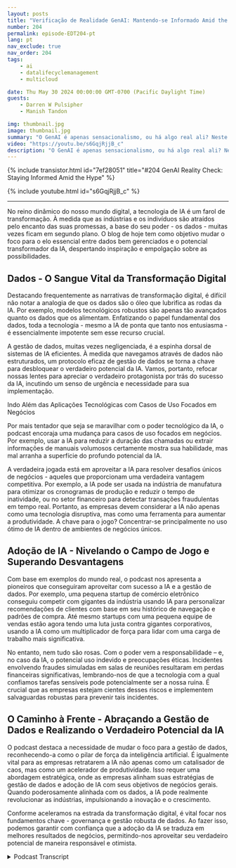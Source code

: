 ```yaml
---
layout: posts
title: "Verificação de Realidade GenAI: Mantendo-se Informado Amid the Hype"
number: 204
permalink: episode-EDT204-pt
lang: pt
nav_exclude: true
nav_order: 204
tags:
    - ai
    - datalifecyclemanagement
    - multicloud

date: Thu May 30 2024 00:00:00 GMT-0700 (Pacific Daylight Time)
guests:
    - Darren W Pulsipher
    - Manish Tandon

img: thumbnail.jpg
image: thumbnail.jpg
summary: "O GenAI é apenas sensacionalismo, ou há algo real ali? Neste episódio, Darren conversa com Manish Tandon, CEO da Zensar Technologies, para desvendar a verdade por trás do alvoroço do GenAI. Manish compartilha suas percepções sobre como ele e sua empresa estão lidando com a onda de sensacionalismo do GenAI, distinguindo o que é real do que não é, e se preparando estrategicamente para navegar na explosão do GenAI. Sintonize para aprender como os líderes do setor estão abordando essa tecnologia transformadora e o que você pode fazer para se manter informado e evitar ser enganado."
video: "https://youtu.be/s6GqjRjjB_c"
description: "O GenAI é apenas sensacionalismo, ou há algo real ali? Neste episódio, Darren conversa com Manish Tandon, CEO da Zensar Technologies, para desvendar a verdade por trás do alvoroço do GenAI. Manish compartilha suas percepções sobre como ele e sua empresa estão lidando com a onda de sensacionalismo do GenAI, distinguindo o que é real do que não é, e se preparando estrategicamente para navegar na explosão do GenAI. Sintonize para aprender como os líderes do setor estão abordando essa tecnologia transformadora e o que você pode fazer para se manter informado e evitar ser enganado."
---
```


<div>
{% include transistor.html id="7ef28051" title="#204 GenAI Reality Check: Staying Informed Amid the Hype" %}

{% include youtube.html id="s6GqjRjjB_c" %}
</div>

---

No reino dinâmico do nosso mundo digital, a tecnologia de IA é um farol de transformação. À medida que as indústrias e os indivíduos são atraídos pelo encanto das suas promessas, a base do seu poder - os dados - muitas vezes ficam em segundo plano. O blog de hoje tem como objetivo mudar o foco para o elo essencial entre dados bem gerenciados e o potencial transformador da IA, despertando inspiração e empolgação sobre as possibilidades.

## Dados - O Sangue Vital da Transformação Digital

Destacando frequentemente as narrativas de transformação digital, é difícil não notar a analogia de que os dados são o óleo que lubrifica as rodas da IA. Por exemplo, modelos tecnológicos robustos são apenas tão avançados quanto os dados que os alimentam. Enfatizando o papel fundamental dos dados, toda a tecnologia - mesmo a IA de ponta que tanto nos entusiasma - é essencialmente impotente sem esse recurso crucial.

A gestão de dados, muitas vezes negligenciada, é a espinha dorsal de sistemas de IA eficientes. À medida que navegamos através de dados não estruturados, um protocolo eficaz de gestão de dados se torna a chave para desbloquear o verdadeiro potencial da IA. Vamos, portanto, refocar nossas lentes para apreciar o verdadeiro protagonista por trás do sucesso da IA, incutindo um senso de urgência e necessidade para sua implementação.

Indo Além das Aplicações Tecnológicas com Casos de Uso Focados em Negócios

Por mais tentador que seja se maravilhar com o poder tecnológico da IA, o podcast encoraja uma mudança para casos de uso focados em negócios. Por exemplo, usar a IA para reduzir a duração das chamadas ou extrair informações de manuais volumosos certamente mostra sua habilidade, mas mal arranha a superfície do profundo potencial da IA.

A verdadeira jogada está em aproveitar a IA para resolver desafios únicos de negócios - aqueles que proporcionam uma verdadeira vantagem competitiva. Por exemplo, a IA pode ser usada na indústria de manufatura para otimizar os cronogramas de produção e reduzir o tempo de inatividade, ou no setor financeiro para detectar transações fraudulentas em tempo real. Portanto, as empresas devem considerar a IA não apenas como uma tecnologia disruptiva, mas como uma ferramenta para aumentar a produtividade. A chave para o jogo? Concentrar-se principalmente no uso ótimo de IA dentro de ambientes de negócios únicos.

## Adoção de IA - Nivelando o Campo de Jogo e Superando Desvantagens

Com base em exemplos do mundo real, o podcast nos apresenta a pioneiros que conseguiram aproveitar com sucesso a IA e a gestão de dados. Por exemplo, uma pequena startup de comércio eletrônico conseguiu competir com gigantes da indústria usando IA para personalizar recomendações de clientes com base em seu histórico de navegação e padrões de compra. Até mesmo startups com uma pequena equipe de vendas estão agora tendo uma luta justa contra gigantes corporativos, usando a IA como um multiplicador de força para lidar com uma carga de trabalho mais significativa.

No entanto, nem tudo são rosas. Com o poder vem a responsabilidade – e, no caso da IA, o potencial uso indevido e preocupações éticas. Incidentes envolvendo fraudes simuladas em salas de reuniões resultaram em perdas financeiras significativas, lembrando-nos de que a tecnologia com a qual confiamos tarefas sensíveis pode potencialmente ser a nossa ruína. É crucial que as empresas estejam cientes desses riscos e implementem salvaguardas robustas para prevenir tais incidentes.

## O Caminho à Frente - Abraçando a Gestão de Dados e Realizando o Verdadeiro Potencial da IA

O podcast destaca a necessidade de mudar o foco para a gestão de dados, reconhecendo-a como o pilar de força da inteligência artificial. É igualmente vital para as empresas retratarem a IA não apenas como um catalisador de caos, mas como um acelerador de produtividade. Isso requer uma abordagem estratégica, onde as empresas alinham suas estratégias de gestão de dados e adoção de IA com seus objetivos de negócios gerais. Quando poderosamente alinhada com os dados, a IA pode realmente revolucionar as indústrias, impulsionando a inovação e o crescimento.

Conforme aceleramos na estrada da transformação digital, é vital focar nos fundamentos chave - governança e gestão robusta de dados. Ao fazer isso, podemos garantir com confiança que a adoção da IA se traduza em melhores resultados de negócios, permitindo-nos aproveitar seu verdadeiro potencial de maneira responsável e otimista.



<details>
<summary> Podcast Transcript </summary>

<p></p>

</details>
